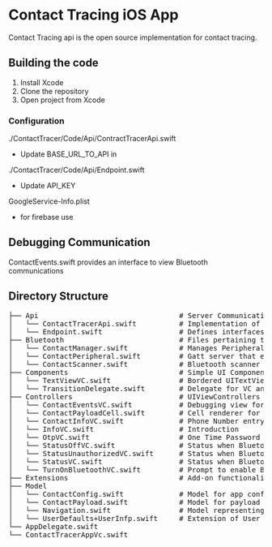 # Contact Tracing iOS App

Contact Tracing api is the open source implementation for contact tracing.

## Building the code

1. Install Xcode
2. Clone the repository
3. Open project from Xcode

### Configuration

./ContactTracer/Code/Api/ContractTracerApi.swift 
- Update BASE_URL_TO_API in 

./ContactTracer/Code/Api/Endpoint.swift 
- Update API_KEY

GoogleService-Info.plist
- for firebase use


## Debugging Communication

ContactEvents.swift provides an interface to view Bluetooth communications

## Directory Structure
<pre>
├── Api                                 # Server Communications
│   └── ContactTracerApi.swift          # Implementation of Endpoints for API
│   └── Endpoint.swift                  # Defines interfaces/enums required for API
├── Bluetooth                           # Files pertaining to Managing Bluetooth communication (Peripheral and Scanner)
│   └── ContactManager.swift            # Manages Peripheral and Scanner
│   └── ContactPeripheral.swift         # Gatt server that enables devices to connect and retrieve ContactPayload data.
│   └── ContactScanner.swift            # Bluetooth scanner connects to devices and requests ContactPayload data.
├── Components                          # Simple UI Components
│   └── TextViewVC.swift                # Bordered UITextView
│   └── TransitionDelegate.swift        # Delegate for VC animations
├── Controllers                         # UIViewControllers
│   └── ContactEventsVC.swift           # Debugging view for Bluetooth communications
│   └── ContactPayloadCell.swift        # Cell renderer for payload
│   └── ContactInfoVC.swift             # Phone Number entry
│   └── InfoVC.swift                    # Introduction
│   └── OtpVC.swift                     # One Time Password entry
│   └── StatusOffVC.swift               # Status when Bluetooth is off
│   └── StatusUnauthorizedVC.swift      # Status when Bluetooth is disabled for app
│   └── StatusVC.swift                  # Status when Bluetooth enabled and permitted
│   └── TurnOnBluetoothVC.swift         # Prompt to enable Bluetooth
├── Extensions                          # Add-on functionality for app
├── Model               
│   └── ContactConfig.swift             # Model for app configuration
│   └── ContactPayload.swift            # Model for payload data sent between devices
│   └── Navigation.swift                # Model representing Navigation for App
│   └── UserDefaults+UserInfp.swift     # Extension of User Defaults to Store model data
└── AppDelegate.swift
└── ContactTracerAppVc.swift  
</pre>              
